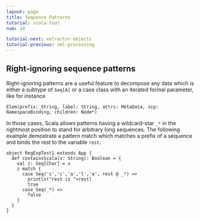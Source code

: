 ```yaml
---
layout: page
title: Sequence Patterns
tutorial: scala-tour
num: 14

tutorial-next: extractor-objects
tutorial-previous: xml-processing
---
```


## Right-ignoring sequence patterns

Right-ignoring patterns are a useful feature to decompose any data which is either a subtype of `Seq[A]` or a case class with an iterated formal parameter, like for instance

    Elem(prefix: String, label: String, attrs: MetaData, scp: NamespaceBinding, children: Node*)

In those cases, Scala allows patterns having a wildcard-star `_*` in the rightmost position to stand for arbitrary long sequences.
The following example demostrate a pattern match which matches a prefix of a sequence and binds the rest to the variable `rest`.

    object RegExpTest1 extends App {
      def containsScala(x: String): Boolean = {
        val z: Seq[Char] = x
        z match {
          case Seq('s','c','a','l','a', rest @ _*) =>
            println("rest is "+rest)
            true
          case Seq(_*) =>
            false
        }
      }
    }
